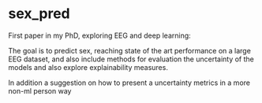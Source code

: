 # sex_pred
First paper in my PhD, exploring EEG and deep learning:

The goal is to predict sex, reaching state of the art performance on a large EEG dataset, and also include methods
for evaluation the uncertainty of the models and also explore explainability measures.

In addition a suggestion on how to present a uncertainty metrics in a more non-ml person way

